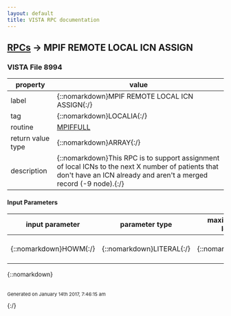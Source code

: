 ```yaml
---
layout: default
title: VISTA RPC documentation
---
```




## [RPCs](TableOfContent.md) &#8594; MPIF REMOTE LOCAL ICN ASSIGN 



### VISTA File 8994 


 property | value 
--- | --- 
 label | {::nomarkdown}MPIF REMOTE LOCAL ICN ASSIGN{:/}
 tag | {::nomarkdown}LOCALIA{:/}
 routine | [MPIFFULL](http://code.osehra.org/dox/Routine_MPIFFULL_source.html)
 return value type | {::nomarkdown}ARRAY{:/}
 description | {::nomarkdown}This RPC is to support assignment of local ICNs to the next X number of patients that don't have an ICN already and aren't a merged record (-9 node).{:/}

#### Input Parameters

| input parameter | parameter type | maximum data length | required | description | 
| --- | --- | --- | --- | --- | 
| {::nomarkdown}HOWM{:/} | {::nomarkdown}LITERAL{:/} | {::nomarkdown}32{:/} | {::nomarkdown}true{:/} | {::nomarkdown}Number of patients to get a local ICN assigned{:/} | 

{::nomarkdown} <br/><br/><p style="font-size: 11px">Generated on January 14th 2017, 7:46:15 am</p>{:/}